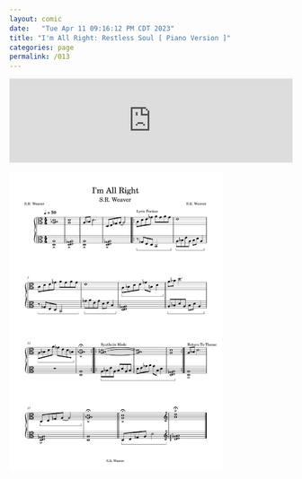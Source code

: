 ```yaml
---
layout: comic
date:   "Tue Apr 11 09:16:12 PM CDT 2023"
title: "I'm All Right: Restless Soul [ Piano Version ]"
categories: page
permalink: /013
---
```

<iframe scrolling="no" id="hearthis_at_track_8710597" width="100%" height="150" src="https://app.hearthis.at/embed/8710597/transparent_black/?hcolor=&color=&style=2&block_size=2&block_space=1&background=1&waveform=0&cover=0&autoplay=0&css=" frameborder="0" allowtransparency allow="autoplay"><p>Listen to <a href="https://hearthis.at/todiaspora/im-all-right50bpm/" target="_blank">I'm All Right: Restless Soul</a> <span>by</span><a href="https://hearthis.at/todiaspora/" target="_blank" >ToDiaspora</a> <span>on</span> <a href="https://hearthis.at/" target="_blank">hearthis.at</a></p></iframe>

<img src="https://github.com/LWFlouisa/MyDiscography/blob/main/images/RestlessSoul/I'm%20All%20Right-1.png?raw=true" width="75%"></img>
